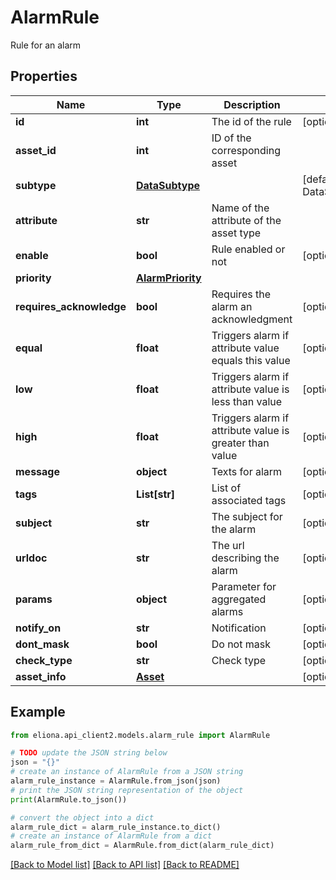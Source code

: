 # AlarmRule

Rule for an alarm

## Properties

Name | Type | Description | Notes
------------ | ------------- | ------------- | -------------
**id** | **int** | The id of the rule | [optional] [readonly] 
**asset_id** | **int** | ID of the corresponding asset | 
**subtype** | [**DataSubtype**](DataSubtype.md) |  | [default to DataSubtype.NUMBER_SUBTYPE_INPUT]
**attribute** | **str** | Name of the attribute of the asset type | 
**enable** | **bool** | Rule enabled or not | [optional] [default to True]
**priority** | [**AlarmPriority**](AlarmPriority.md) |  | 
**requires_acknowledge** | **bool** | Requires the alarm an acknowledgment | [optional] [default to False]
**equal** | **float** | Triggers alarm if attribute value equals this value | [optional] 
**low** | **float** | Triggers alarm if attribute value is less than value | [optional] 
**high** | **float** | Triggers alarm if attribute value is greater than value | [optional] 
**message** | **object** | Texts for alarm | [optional] 
**tags** | **List[str]** | List of associated tags | [optional] 
**subject** | **str** | The subject for the alarm | [optional] 
**urldoc** | **str** | The url describing the alarm | [optional] 
**params** | **object** | Parameter for aggregated alarms | [optional] 
**notify_on** | **str** | Notification | [optional] 
**dont_mask** | **bool** | Do not mask | [optional] [default to False]
**check_type** | **str** | Check type | [optional] 
**asset_info** | [**Asset**](Asset.md) |  | [optional] 

## Example

```python
from eliona.api_client2.models.alarm_rule import AlarmRule

# TODO update the JSON string below
json = "{}"
# create an instance of AlarmRule from a JSON string
alarm_rule_instance = AlarmRule.from_json(json)
# print the JSON string representation of the object
print(AlarmRule.to_json())

# convert the object into a dict
alarm_rule_dict = alarm_rule_instance.to_dict()
# create an instance of AlarmRule from a dict
alarm_rule_from_dict = AlarmRule.from_dict(alarm_rule_dict)
```
[[Back to Model list]](../README.md#documentation-for-models) [[Back to API list]](../README.md#documentation-for-api-endpoints) [[Back to README]](../README.md)


